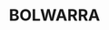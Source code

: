 ---
lastmod: '2025-04-06T06:05:21+00:00'
latitude: -17.44094682
layout: suburb
longitude: 144.0416628
postcode: '4871'
state: QLD
title: BOLWARRA
url: /qld/bolwarra/
---